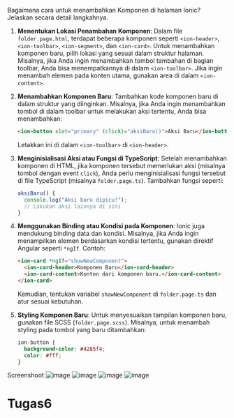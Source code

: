 Bagaimana cara untuk menambahkan Komponen di halaman Ionic? Jelaskan secara detail langkahnya.
1. **Menentukan Lokasi Penambahan Komponen**:
   Dalam file `folder.page.html`, terdapat beberapa komponen seperti `<ion-header>`, `<ion-toolbar>`, `<ion-segment>`, dan `<ion-card>`. Untuk menambahkan komponen baru, pilih lokasi yang sesuai dalam struktur halaman. Misalnya, jika Anda ingin menambahkan tombol tambahan di bagian toolbar, Anda bisa menempatkannya di dalam `<ion-toolbar>`. Jika ingin menambah elemen pada konten utama, gunakan area di dalam `<ion-content>`.

2. **Menambahkan Komponen Baru**:
   Tambahkan kode komponen baru di dalam struktur yang diinginkan. Misalnya, jika Anda ingin menambahkan tombol di dalam toolbar untuk melakukan aksi tertentu, Anda bisa menambahkan:
   ```html
   <ion-button slot="primary" (click)="aksiBaru()">Aksi Baru</ion-button>
   ```
   Letakkan ini di dalam `<ion-toolbar>` di `<ion-header>`.

3. **Menginisialisasi Aksi atau Fungsi di TypeScript**:
   Setelah menambahkan komponen di HTML, jika komponen tersebut memerlukan aksi (misalnya tombol dengan event `click`), Anda perlu menginisialisasi fungsi tersebut di file TypeScript (misalnya `folder.page.ts`). Tambahkan fungsi seperti:
   ```typescript
   aksiBaru() {
     console.log("Aksi baru dipicu!");
     // Lakukan aksi lainnya di sini
   }
   ```

4. **Menggunakan Binding atau Kondisi pada Komponen**:
   Ionic juga mendukung binding data dan kondisi. Misalnya, jika Anda ingin menampilkan elemen berdasarkan kondisi tertentu, gunakan direktif Angular seperti `*ngIf`. Contoh:
   ```html
   <ion-card *ngIf="showNewComponent">
     <ion-card-header>Komponen Baru</ion-card-header>
     <ion-card-content>Konten dari komponen baru.</ion-card-content>
   </ion-card>
   ```
   Kemudian, tentukan variabel `showNewComponent` di `folder.page.ts` dan atur sesuai kebutuhan.

5. **Styling Komponen Baru**:
   Untuk menyesuaikan tampilan komponen baru, gunakan file SCSS (`folder.page.scss`). Misalnya, untuk menambah styling pada tombol yang baru ditambahkan:
   ```scss
   ion-button {
     background-color: #4285f4;
     color: #fff;
   }
   ```

Screenshoot
![image](https://github.com/user-attachments/assets/f55c96da-cce1-42de-b194-979170e5d0d3)
![image](https://github.com/user-attachments/assets/56a55121-4fc8-440f-a080-3d0fea2d1b66)
![image](https://github.com/user-attachments/assets/55b95de5-bb16-4f2f-87d5-3f7c5f6c252e)
![image](https://github.com/user-attachments/assets/f7ff6a69-275d-48db-b0e8-5c853949645a)



# Tugas6
